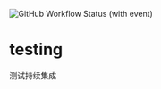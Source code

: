 ![GitHub Workflow Status (with event)](https://img.shields.io/github/actions/workflow/status/ajiho/testing/test.yaml)



# testing
测试持续集成
